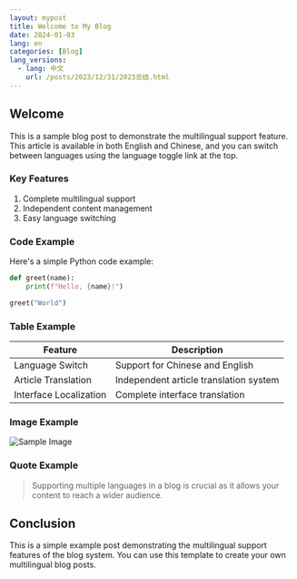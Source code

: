 ```yaml
---
layout: mypost
title: Welcome to My Blog
date: 2024-01-03
lang: en
categories: [Blog]
lang_versions:
  - lang: 中文
    url: /posts/2023/12/31/2023总结.html
---
```


## Welcome

This is a sample blog post to demonstrate the multilingual support feature. This article is available in both English and Chinese, and you can switch between languages using the language toggle link at the top.

### Key Features

1. Complete multilingual support
2. Independent content management
3. Easy language switching

### Code Example

Here's a simple Python code example:

```python
def greet(name):
    print(f"Hello, {name}!")

greet("World")
```

### Table Example

| Feature | Description |
|---------|-------------|
| Language Switch | Support for Chinese and English |
| Article Translation | Independent article translation system |
| Interface Localization | Complete interface translation |

### Image Example

![Sample Image]({{site.baseurl}}/static/img/logo.png)

### Quote Example

> Supporting multiple languages in a blog is crucial as it allows your content to reach a wider audience.

## Conclusion

This is a simple example post demonstrating the multilingual support features of the blog system. You can use this template to create your own multilingual blog posts. 
